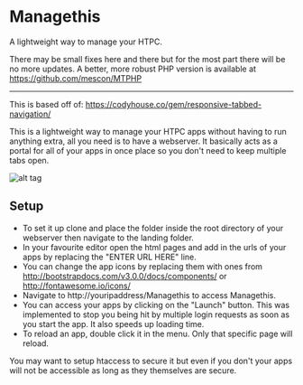# Managethis
A lightweight way to manage your HTPC.

There may be small fixes here and there but for the most part there will be no more updates.
A better, more robust PHP version is available at https://github.com/mescon/MTPHP

-----------------

This is based off of: https://codyhouse.co/gem/responsive-tabbed-navigation/

This is a lightweight way to manage your HTPC apps without having to run anything extra, all you need is to have a webserver. It basically acts as a portal for all of your apps in once place so you don't need to keep multiple tabs open.

![alt tag](http://i.imgur.com/04Y0tDD.jpg)

## Setup

- To set it up clone and place the folder inside the root directory of your webserver then navigate to the landing folder. 
- In your favourite editor open the html pages and add in the urls of your apps by replacing the "ENTER URL HERE" line.
- You can change the app icons by replacing them with ones from http://bootstrapdocs.com/v3.0.0/docs/components/ or http://fontawesome.io/icons/
- Navigate to http://youripaddress/Managethis to access Managethis.
- You can access your apps by clicking on the "Launch" button. This was implemented to stop you being hit by multiple login requests as soon as you start the app. It also speeds up loading time.
- To reload an app, double click it in the menu. Only that specific page will reload.

You may want to setup htaccess to secure it but even if you don't your apps will not be accessible as long as they themselves are secure.
